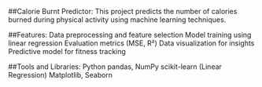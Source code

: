 ##Calorie Burnt Predictor:
This project predicts the number of calories burned during physical activity using machine learning techniques.

##Features:
Data preprocessing and feature selection
Model training using linear regression
Evaluation metrics (MSE, R²)
Data visualization for insights
Predictive model for fitness tracking


##Tools and Libraries:
Python
pandas, NumPy
scikit-learn (Linear Regression)
Matplotlib, Seaborn
